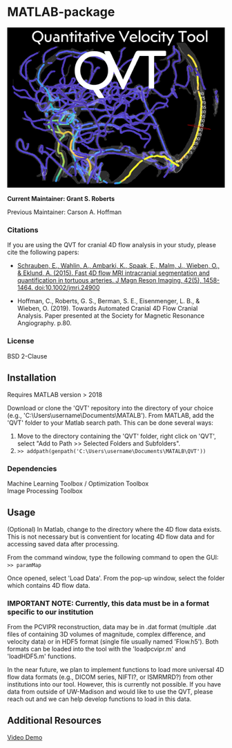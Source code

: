 MATLAB-package
=========
![QVT Splash](files/splash2.png)

**Current Maintainer: Grant S. Roberts**

Previous Maintainer: Carson A. Hoffman


### Citations ### 
If you are using the QVT for cranial 4D flow analysis in your study, please cite the following papers:

- [Schrauben, E., Wahlin, A., Ambarki, K., Spaak, E., Malm, J., Wieben, O., & Eklund, A. (2015). Fast 4D flow MRI intracranial segmentation and quantification in tortuous arteries. J Magn Reson Imaging, 42(5), 1458-1464. doi:10.1002/jmri.24900](https://pubmed.ncbi.nlm.nih.gov/25847621/)

- Hoffman, C., Roberts, G. S., Berman, S. E., Eisenmenger, L. B., & Wieben, O. (2019). Towards Automated Cranial 4D Flow Cranial Analysis. Paper presented at the Society for Magnetic Resonance Angiography. p.80.

### License ###
BSD 2-Clause


## Installation ##
Requires MATLAB version > 2018

Download or clone the 'QVT' repository into the directory of your choice (e.g., 'C:\Users\username\Documents\MATALB'). From MATLAB, add the 'QVT' folder to your Matlab search path. This can be done several ways:
1. Move to the directory containing the 'QVT' folder, right click on 'QVT', select "Add to Path >> Selected Folders and Subfolders". 
2. `>> addpath(genpath('C:\Users\username\Documents\MATALB\QVT'))`

### Dependencies ###
Machine Learning Toolbox /
Optimization Toolbox \
Image Processing Toolbox


## Usage ##
(Optional) In Matlab, change to the directory where the 4D flow data exists. This is not necessary but is conventient for locating 4D flow data and for accessing saved data after processing.

From the command window, type the following command to open the GUI:
`>> paramMap`

Once opened, select 'Load Data'. From the pop-up window, select the folder which contains 4D flow data.

### IMPORTANT NOTE: Currently, this data must be in a format specific to our institution ###
From the PCVIPR reconstruction, data may be in .dat format (multiple .dat files of containing 3D volumes of magnitude, complex difference, and velocity data) or in HDF5 format (single file usually named 'Flow.h5'). Both formats can be loaded into the tool with the 'loadpcvipr.m' and 'loadHDF5.m' functions. 

In the near future, we plan to implement functions to load more universal 4D flow data formats (e.g., DICOM series, NIFTI?, or ISMRMRD?) from other institutions into our tool. However, this is currently not possible. If you have data from outside of UW-Madison and would like to use the QVT, please reach out and we can help develop functions to load in this data.


## Additional Resources ##

[Video Demo](https://mediaspace.wisc.edu/)

